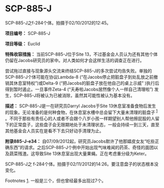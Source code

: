 # SCP-885-J
                        




SCP-885-J之f-284个体。拍摄于02/10/2012的12:45。



**项目编号：** SCP-885-J

**项目等级：** Euclid

**特殊收容措施：** 当前SCP-885-J位于Site 13，不过基金会人员认为还有其他个体仍留在Jacobs研究员的家中。对人类如何才会这样生活的调查正在进行。

尝试拖过直接与现象源头交流来终结SCP-885-J的多次尝试均告失败。单独的SCP-885-J个体可能在协议Lambda-8 (“在Jacobs停止把脏盘子到处乱放之前撤销其休息室特权”)或Delta-9 (“把Jacobs的脏盘子放在他自己的桌上示威” )执行后得到暂时遏止。一旦事件Zeta-4 (“夭寿啦Jacobs居然像个人一样自己清理啦”) 发生，SCP-885-J将被认为已被消除，虽然其可能性被认为基本没有。

**描述：** SCP-885-J是一在研究员Darryl Jacobs于Site 13休息室准备食物后发生的现象。无论准备的是何种食物，在休息室水槽中总会留下大量未清理的脏盘子<sup class='footnoteref'>
 <a shape='rect' class='footnoteref' id='footnoteref-1' href='javascript:;' onclick='WIKIDOT.page.utils.scrollToReference(&apos;footnote-1&apos;)'>1</a>
</sup>。不同于那些有责任心的人或者不会跟个八岁小孩一样期望别人帮他擦屁股的人留下的正常盘子，这些盘子会无限期地处于未清理状态，一般会持续一到三天，直至其他基金会人员实在是看不下去只好动手清理为止。

**附录885-J-e34：** 自07/09/2012起，研究员Jacobs默许了他那嬉皮女友“吃些正确东西”的请求。之后SCP-885-J个例中开始出现气味难闻的药茶、奇怪的面团以及蔬菜残渣。这导致Site 13休息室出现大量果蝇。正在考虑重分级为Keter。



SCP-885-J之 f-284个体。拍摄于02/11/2012的14:26。要注意盘子的状态根本没变化。





Footnotes
<a shape='rect' href='javascript:;' onclick='WIKIDOT.page.utils.scrollToReference(&apos;footnoteref-1&apos;)'>1</a>. 一般是三个，但也曾经最多出现过7个。


                    